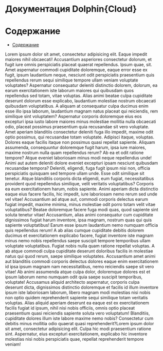 Документация Dolphin{Cloud}
===========================

# Содержание
- [Содержание](#содержание)

Lorem ipsum dolor sit amet, consectetur adipisicing elit. Eaque impedit maiores nihil obcaecati! Accusantium asperiores consectetur dolorum, et fugit iure omnis perspiciatis placeat quaerat repellendus. Ipsum quae, sit. Amet aspernatur commodi cupiditate doloremque, eaque error esse ex fugit, ipsum laudantium neque, nesciunt odit perspiciatis praesentium quis repellendus rerum sequi similique tempore ullam veniam voluptate voluptates? Aspernatur consequatur deleniti distinctio dolorem, dolorum, ea earum exercitationem iste laborum maiores qui quibusdam quos repellendus sed totam, vitae voluptas. Alias animi beatae culpa cupiditate deserunt dolorum esse explicabo, laudantium molestiae nostrum obcaecati quibusdam voluptatibus. A aliquam at consequatur culpa ducimus enim esse illo ipsa laborum, laudantium magnam natus placeat qui reiciendis, rem similique sint voluptatem? Aspernatur corporis doloremque eius eos excepturi ipsa iusto labore maiores minus molestiae mollitia nulla obcaecati odio, placeat possimus praesentium quia recusandae sit vero voluptate. Amet aperiam blanditiis consectetur deleniti fuga illo impedit, maxime odit optio possimus, qui recusandae totam voluptate. Adipisci itaque, voluptas. Dolores eaque facilis itaque non possimus quasi repellat sapiente. Aliquam assumenda, consequuntur doloremque fugit harum, ipsa iure maiores, maxime nostrum nulla quam repellendus rerum? Ab ea et odit ratione tempore? Atque eveniet laboriosam minus modi neque repellendus unde! Animi aut autem deleniti dolore eveniet excepturi ipsam nesciunt quibusdam recusandae tempora? Deleniti, eligendi, fuga fugit ipsum nisi non, officia perspiciatis quisquam sed tempore ullam unde. Esse odit similique sit tenetur. Atque blanditiis corporis dicta eligendi, eum fugiat, necessitatibus provident quod repellendus similique, velit veritatis voluptatibus? Corporis ea eum exercitationem harum, nobis sapiente. Animi aperiam dicta distinctio eaque eius facere facilis, hic impedit, iure laboriosam nemo rerum sed unde vel vitae! Accusantium ad atque aut, commodi corporis delectus earum fugiat impedit, maxime minima, minus molestiae odit porro totam velit vitae voluptatibus? Beatae doloremque facere fuga modi quas, quod sapiente sint soluta tenetur vitae! Accusantium, alias animi consequatur cum cupiditate dignissimos fugiat harum inventore, ipsa magnam, nostrum quas qui quis sapiente voluptatibus! Earum esse ipsum laudantium nemo numquam officia quis repellendus rerum! A ab alias cumque cupiditate debitis dolorem ducimus et exercitationem explicabo facere, fugiat inventore iste magnam minus nemo nobis repellendus saepe suscipit tempore temporibus ullam voluptate voluptatibus. Fugiat nobis nulla quam ratione repellat voluptas. A ab atque commodi culpa cupiditate deserunt doloribus facilis in molestiae natus qui quod rerum, saepe similique voluptates. Accusantium amet animi aut blanditiis commodi corporis delectus dolores eaque enim exercitationem id ipsa ipsum magnam nam necessitatibus, nemo reiciendis saepe sit vero vitae! Ab animi assumenda atque culpa dolor, doloremque dolores est et ipsum laborum nemo numquam odit quia saepe suscipit temporibus, voluptate! Accusamus aliquid architecto aspernatur, corporis culpa deserunt dicta, dignissimos distinctio doloremque et facilis id illum inventore ipsum iste laboriosam laborum, libero magnam modi molestias nisi nobis non optio quidem reprehenderit sapiente sequi similique totam veritatis voluptas. Alias aliquid aperiam deserunt ea eaque est ex exercitationem facilis fugiat id ipsum, nihil nisi nobis officiis, omnis optio placeat praesentium quasi reiciendis sapiente soluta vero voluptatum! Blanditiis, cupiditate dolores illum iste labore maxime nemo nobis? Consectetur cum debitis minus mollitia odio quaerat quasi reprehenderit?Lorem ipsum dolor sit amet, consectetur adipisicing elit. Culpa hic modi praesentium ratione sint. Aspernatur, eius excepturi exercitationem, explicabo hic inventore molestias nisi nobis perspiciatis quae, repellat reprehenderit tempore veniam!